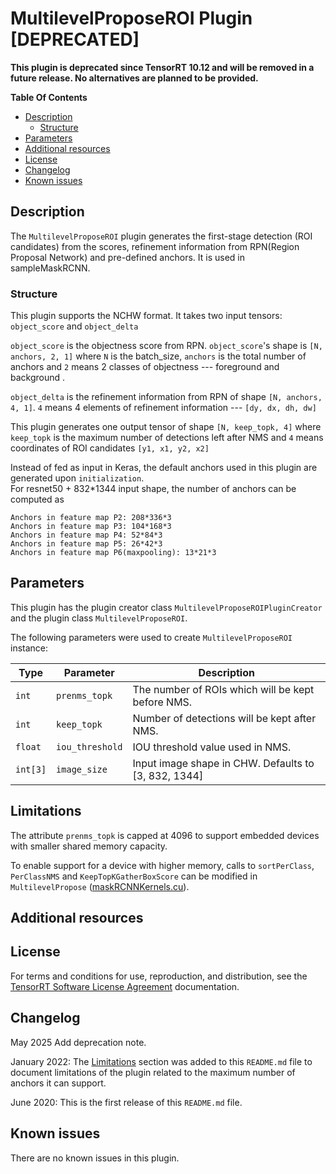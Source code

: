 # MultilevelProposeROI Plugin [DEPRECATED]

**This plugin is deprecated since TensorRT 10.12 and will be removed in a future release. No alternatives are planned to be provided.**

**Table Of Contents**
- [Description](#description)
    * [Structure](#structure)
- [Parameters](#parameters)
- [Additional resources](#additional-resources)
- [License](#license)
- [Changelog](#changelog)
- [Known issues](#known-issues)

## Description

The `MultilevelProposeROI` plugin generates the first-stage detection (ROI candidates) from the scores, refinement information from RPN(Region Proposal Network) and pre-defined anchors. It is
used in sampleMaskRCNN.   


### Structure

This plugin supports the NCHW format. It takes two input tensors: `object_score` and `object_delta` 

`object_score` is the objectness score from RPN. `object_score`'s shape is `[N, anchors, 2, 1]` where `N` is the batch_size, `anchors` is the total number of anchors and `2` means 2
classes of objectness --- foreground and background . 

`object_delta` is the refinement information from RPN of shape `[N, anchors, 4, 1]`. `4` means 4 elements of refinement information --- `[dy, dx, dh, dw]`

This plugin generates one output tensor of shape `[N, keep_topk, 4]` where `keep_topk` is the maximum number of detections left after NMS and `4` means coordinates of ROI
candidates `[y1, x1, y2, x2]`

Instead of fed as input in Keras, the default anchors used in this plugin are generated upon `initialization`.   
For resnet50 + 832*1344 input shape, the number of anchors can be computed as 
```
Anchors in feature map P2: 208*336*3
Anchors in feature map P3: 104*168*3
Anchors in feature map P4: 52*84*3
Anchors in feature map P5: 26*42*3
Anchors in feature map P6(maxpooling): 13*21*3

```

## Parameters

This plugin has the plugin creator class `MultilevelProposeROIPluginCreator` and the plugin class `MultilevelProposeROI`.
  
The following parameters were used to create `MultilevelProposeROI` instance:

| Type              | Parameter                        | Description
|-------------------|----------------------------------|--------------------------------------------------------
|`int`              |`prenms_topk`                     |The number of ROIs which will be kept before NMS. 
|`int`              |`keep_topk`                       |Number of detections will be kept after NMS.
|`float`            |`iou_threshold`                   |IOU threshold value used in NMS.
|`int[3]`           |`image_size`                      |Input image shape in CHW. Defaults to [3, 832, 1344]

## Limitations

The attribute `prenms_topk` is capped at 4096 to support embedded devices with smaller shared memory capacity.

To enable support for a device with higher memory, calls to `sortPerClass`, `PerClassNMS` and `KeepTopKGatherBoxScore` can be modified in `MultilevelPropose` ([maskRCNNKernels.cu](https://github.com/NVIDIA/TensorRT/blob/main/plugin/common/kernels/maskRCNNKernels.cu)).

## Additional resources


## License

For terms and conditions for use, reproduction, and distribution, see the [TensorRT Software License Agreement](https://docs.nvidia.com/deeplearning/sdk/tensorrt-sla/index.html) 
documentation.


## Changelog

May 2025
Add deprecation note.

January 2022: The [Limitations](#limitations) section was added to this `README.md` file to document limitations of the plugin related to the maximum number of anchors it can support. 

June 2020: This is the first release of this `README.md` file.


## Known issues

There are no known issues in this plugin.
